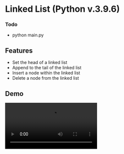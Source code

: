 

# Linked List (Python v.3.9.6)

### Todo
* python main.py

## Features

* Set the head of a linked list
* Append to the tail of the linked list
* Insert a node within the linked list
* Delete a node from the linked list

## Demo

![](demo.mp4)
